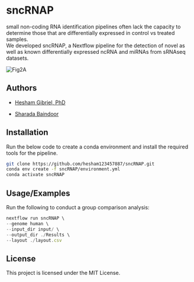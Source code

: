 
# sncRNAP

small non-coding RNA identification pipelines often lack the capacity to determine those that are differentially expressed in control vs treated samples.               
We developed sncRNAP, a Nextflow  pipeline for the detection of novel as well as known differentially expressed ncRNA and miRNAs from sRNAseq datasets.

![Fig2A](https://user-images.githubusercontent.com/82383235/211609047-df6e06f8-3fc5-43f0-b8e4-af0984fcd173.png)

## Authors

- [Hesham Gibriel, PhD](https://github.com/hesham123457887)

- [Sharada Baindoor](https://github.com/@sharadabaindoor1995)



## Installation

Run the below code to create a conda environment and install the required tools for the pipeline.

```bash
git clone https://github.com/hesham123457887/sncRNAP.git
conda env create -f sncRNAP/environment.yml
conda activate sncRNAP
```
## Usage/Examples
Run the following to conduct a group comparison analysis:
```javascript
nextflow run sncRNAP \
--genome human \
--input_dir input/ \
--output_dir ./Results \
--layout ./layout.csv 
```


## License

This project is licensed under the MIT License.
